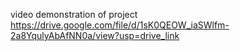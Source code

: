 video demonstration of project
https://drive.google.com/file/d/1sK0QEOW_iaSWlfm-2a8YqulyAbAfNN0a/view?usp=drive_link
